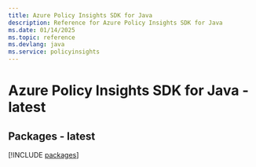 ```yaml
---
title: Azure Policy Insights SDK for Java
description: Reference for Azure Policy Insights SDK for Java
ms.date: 01/14/2025
ms.topic: reference
ms.devlang: java
ms.service: policyinsights
---
```

# Azure Policy Insights SDK for Java - latest
## Packages - latest
[!INCLUDE [packages](policy-insights-index.md)]